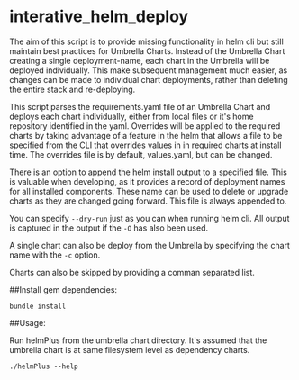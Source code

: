 # interative_helm_deploy
The aim of this script is to provide missing functionality in helm cli but still maintain best practices for Umbrella Charts.
Instead of the Umbrella Chart creating a single deployment-name, each chart in the Umbrella will be deployed individually.  This make subsequent management much easier, as changes can be made to individual chart deployments, rather than deleting the entire stack and re-deploying.

This script parses the requirements.yaml file of an Umbrella Chart and deploys each chart individually, either from local files or it's home repository identified in the yaml. Overrides will be applied to the required charts by taking advantage of a feature in the helm that allows a file to be specified from the CLI that overrides values in in required charts at install time. The overrides file is by default, values.yaml, but can be changed.

There is an option to append the helm install output to a specified file.  This is valuable when developing, as it provides a record of deployment names for all installed components.  These name can be used to delete or upgrade charts as they are changed going forward. This file is always appended to.

You can specify `--dry-run` just as you can when running helm cli. All output is captured in the output if the `-O` has also been used.

A single chart can also be deploy from the Umbrella by specifying the chart name with the `-c` option.

Charts can also be skipped by providing a comman separated list.

##Install gem dependencies:

   `bundle install`

##Usage:

Run helmPlus from the umbrella chart directory.
It's assumed that the umbrella chart is at same filesystem level as dependency charts.


`./helmPlus --help`
